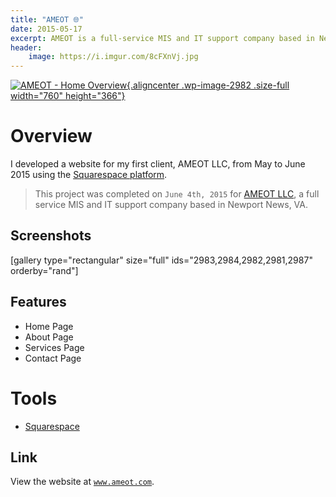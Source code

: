 ```yaml
---
title: "AMEOT 🌐"
date: 2015-05-17
excerpt: AMEOT is a full-service MIS and IT support company based in Newport News, VA.
header:
    image: https://i.imgur.com/8cFXnVj.jpg
---
```


[![AMEOT - Home
Overview](https://fvcproductions.files.wordpress.com/2015/09/ameot-home-overview.png){.aligncenter
.wp-image-2982 .size-full width="760"
height="366"}](https://www.ameot.com)

Overview
========

I developed a website for my first client, AMEOT LLC, from May to June
2015 using the [Squarespace
platform](https://squarespace.com "Squarespace").

> This project was completed on `June 4th, 2015` for [AMEOT
> LLC](https://www.ameot.com "AMEOT"), a full service MIS and IT support
> company based in Newport News, VA.

Screenshots
-----------

\[gallery type="rectangular" size="full" ids="2983,2984,2982,2981,2987"
orderby="rand"\]

Features
--------

-   Home Page
-   About Page
-   Services Page
-   Contact Page

Tools
=====

- [Squarespace](https://www.squarespace.com/ "Squarespace")

Link
----

View the website at [`www.ameot.com`](https://www.ameot.com/ "AMEOT").
